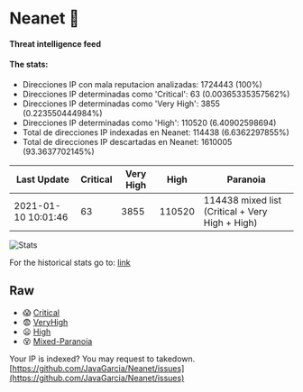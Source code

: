 # Neanet :hocho:
#### Threat intelligence feed
#### The stats:

- Direcciones IP con mala reputacion analizadas: 1724443 (100%)
- Direcciones IP determinadas como 'Critical':  63 (0.00365335357562%)
- Direcciones IP determinadas como 'Very High':  3855 (0.223550444984%)
- Direcciones IP determinadas como 'High':  110520 (6.40902598694)
- Total de direcciones IP indexadas en Neanet:  114438 (6.6362297855%)
- Total de direcciones IP descartadas en Neanet:  1610005 (93.3637702145%)

| Last Update | Critical | Very High | High | Paranoia |
| --- | --- | --- | --- | --- |
| 2021-01-10 10:01:46 | 63 | 3855 | 110520 | 114438 mixed list (Critical + Very High + High)|

![Stats](https://docs.google.com/spreadsheets/d/e/2PACX-1vSnaNMIXVabIpDJjufMlzH7poXnshF3mgd8Is1g9ytUEzVsP5my4Trn8f-xkoLLQ38xpL3HtmUexLo6/pubchart?oid=501124687&format=image)

For the historical stats go to: [link](/stats.csv)
## Raw
- :scream: [Critical](https://raw.githubusercontent.com/JavaGarcia/Neanet/master/blacklists/neanet_critical.txt)
- :fearful: [VeryHigh](https://raw.githubusercontent.com/JavaGarcia/Neanet/master/blacklists/neanet_veryHigh.txtt)
- :frowning: [High](https://raw.githubusercontent.com/JavaGarcia/Neanet/master/blacklists/neanet_high.txt)
- :dizzy_face: [Mixed-Paranoia](https://raw.githubusercontent.com/JavaGarcia/Neanet/master/blacklists/neanet_all.txt)


Your IP is indexed? You may request to takedown. [https://github.com/JavaGarcia/Neanet/issues](https://github.com/JavaGarcia/Neanet/issues)
































































































































































































































































































































































































































































































































































































































































































































































































































































































































































































































































































































































































































































































































































































































































































































































































































































































































































































































































































































































































































































































































































































































































































































































































































































































































































































































































































































































































































































































































































































































































































































































































































































































































































































































































































































